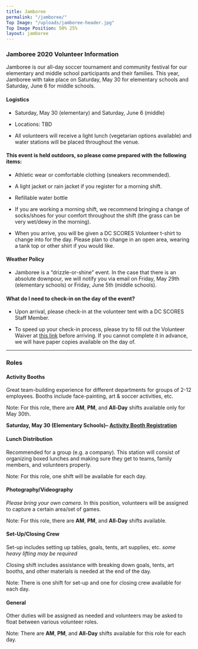 ```yaml
---
title: Jamboree
permalink: "/jamboree/"
Top Image: "/uploads/jamboree-header.jpg"
Top Image Position: 50% 25%
layout: jamboree
---
```


### Jamboree 2020 Volunteer Information

Jamboree is our all-day soccer tournament and community festival for our elementary and middle school participants and their families. This year, Jamboree with take place on Saturday, May 30 for elementary schools and Saturday, June 6 for middle schools.

#### Logistics

* Saturday, May 30 (elementary) and Saturday, June 6 (middle)

* Locations: TBD

* All volunteers will receive a light lunch (vegetarian options available) and water stations will be placed throughout the venue.

#### This event is held outdoors, so please come prepared with the following items:

* Athletic wear or comfortable clothing (sneakers recommended).

* A light jacket or rain jacket if you register for a morning shift.

* Refillable water bottle

* If you are working a morning shift, we recommend bringing a change of socks/shoes for your comfort throughout the shift (the grass can be very wet/dewy in the morning).

* When you arrive, you will be given a DC SCORES Volunteer t-shirt to change into for the day. Please plan to change in an open area, wearing a tank top or other shirt if you would like.

#### Weather Policy

* Jamboree is a “drizzle-or-shine” event. In the case that there is an absolute downpour, we will notify you via email on Friday, May 29th (elementary schools) or Friday, June 5th (middle schools).

#### What do I need to check-in on the day of the event?

* Upon arrival, please check-in at the volunteer tent with a DC SCORES Staff Member.

* To speed up your check-in process, please try to fill out the Volunteer Waiver at <a href="https://app.pandadoc.com/templates/NDg5ODgwODg4MDY1NjYyNzA4NDIzOTkxMjU5MjAzMDg1MDY2MTM4NjcwMDgzNjQ0NDIyMDExNzkwMDQ1MTc3MTg3MTAxODY3NjE0OTcwMTQxOTUyODg5OTQzODcxNjI1/embed#/templates/embed" target="_blank">this link</a> before arriving. If you cannot complete it in advance, we will have paper copies available on the day of.

---

### Roles

#### Activity Booths

Great team-building experience for different departments for groups of 2-12 employees. Booths include face-painting, art & soccer activities, etc.

Note: For this role, there are **AM**, **PM**, and **All-Day** shifts available only for May 30th.

**Saturday, May 30 (Elementary Schools)– [Activity Booth Registration](http://scores.force.com/volunteer/GW_Volunteers__VolunteersJobListingFS?Calendar=1&volunteerShiftId=a0V2J00000EmgjPUAR&jobId=a0T2J00000mg8ruUAA&dtMonthFilter=2020-5-30%209:0:0)** 

#### Lunch Distribution

Recommended for a group (e.g. a company). This station will consist of organizing boxed lunches and making sure they get to teams, family members, and volunteers properly.

Note: For this role, one shift will be available for each day.

#### Photography/Videography

*Please bring your own camera*. In this position, volunteers will be assigned to capture a certain area/set of games.

Note: For this role, there are **AM**, **PM**, and **All-Day** shifts available.


#### Set-Up/Closing Crew

Set-up includes setting up tables, goals, tents, art supplies, etc. *some heavy lifting may be required*

Closing shift includes assistance with breaking down goals, tents, art booths, and other materials is needed at the end of the day.

Note: There is one shift for set-up and one for closing crew available for each day.

#### General

Other duties will be assigned as needed and volunteers may be asked to float between various volunteer roles.

Note: There are **AM**, **PM**, and **All-Day** shifts available for this role for each day.